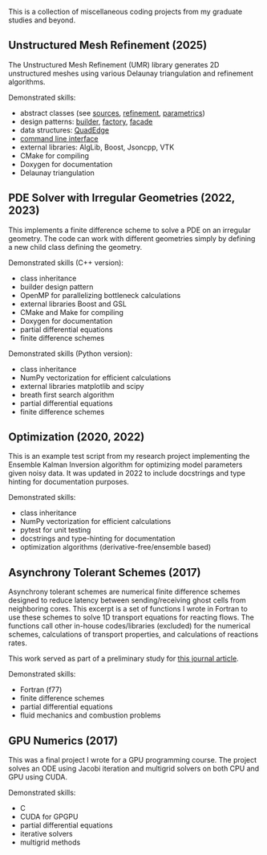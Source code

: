 This is a collection of miscellaneous coding projects from my graduate
studies and beyond.

## Unstructured Mesh Refinement (2025)

The Unstructured Mesh Refinement (UMR) library generates 2D unstructured meshes using various Delaunay triangulation and refinement algorithms.

Demonstrated skills:
- abstract classes (see [sources](https://github.com/emcleary/umr/blob/main/src/sources_shape_interface.hpp), [refinement](https://github.com/emcleary/umr/blob/main/src/refinement_interface.hpp), [parametrics](https://github.com/emcleary/umr/blob/main/src/parametrics_interface.cpp))
- design patterns: [builder](https://github.com/emcleary/umr/blob/main/src/builder.hpp), [factory](https://github.com/emcleary/umr/blob/main/src/quadedge.hpp), [facade](https://github.com/emcleary/umr/blob/main/src/optimizers.hpp)
- data structures: [QuadEdge](https://github.com/emcleary/umr/blob/main/src/quadedge.hpp)
- [command line interface](https://github.com/emcleary/umr/blob/main/src/command_line_interface.hpp)
- external libraries: AlgLib, Boost, Jsoncpp, VTK
- CMake for compiling
- Doxygen for documentation
- Delaunay triangulation

## PDE Solver with Irregular Geometries (2022, 2023)

This implements a finite difference scheme to solve a PDE on an
irregular geometry. The code can work with different geometries simply
by defining a new child class defining the geometry.

Demonstrated skills (C++ version):
- class inheritance
- builder design pattern
- OpenMP for parallelizing bottleneck calculations
- external libraries Boost and GSL
- CMake and Make for compiling
- Doxygen for documentation
- partial differential equations
- finite difference schemes

Demonstrated skills (Python version):
- class inheritance
- NumPy vectorization for efficient calculations
- external libraries matplotlib and scipy
- breath first search algorithm
- partial differential equations
- finite difference schemes

## Optimization (2020, 2022)

This is an example test script from my research project implementing
the Ensemble Kalman Inversion algorithm for optimizing model
parameters given noisy data. It was updated in 2022 to include
docstrings and type hinting for documentation purposes.

Demonstrated skills:
- class inheritance
- NumPy vectorization for efficient calculations
- pytest for unit testing
- docstrings and type-hinting for documentation
- optimization algorithms (derivative-free/ensemble based)

## Asynchrony Tolerant Schemes (2017)

Asynchrony tolerant schemes are numerical finite difference schemes
designed to reduce latency between sending/receiving ghost cells from
neighboring cores. This excerpt is a set of functions I wrote in
Fortran to use these schemes to solve 1D transport equations for
reacting flows. The functions call other in-house codes/libraries
(excluded) for the numerical schemes, calculations of transport
properties, and calculations of reactions rates.

This work served as part of a preliminary study for [this journal
article](https://www.sciencedirect.com/science/article/abs/pii/S0021999123000013).

Demonstrated skills:
- Fortran (f77)
- finite difference schemes
- partial differential equations
- fluid mechanics and combustion problems

## GPU Numerics (2017)

This was a final project I wrote for a GPU programming course. The
project solves an ODE using Jacobi iteration and multigrid solvers on
both CPU and GPU using CUDA.

Demonstrated skills:
- C
- CUDA for GPGPU
- partial differential equations
- iterative solvers
- multigrid methods
